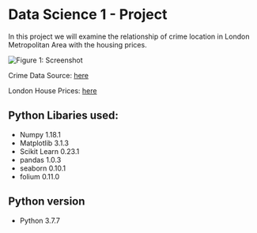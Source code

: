 # Data Science 1 - Project

In this project we will examine the relationship of crime location in London Metropolitan Area with the housing prices. 

![Figure 1: Screenshot](https://github.com/anilyelin/datascience-project/blob/master/screenshot.png "Figure 1: Crime Location Heat Map London")

Crime Data Source: [here](https://www.kaggle.com/deanfoulds/london-met-police-crime-data-20192020)

London House Prices: [here](https://data.london.gov.uk/dataset/average-house-prices)

## Python Libaries used:

- Numpy 1.18.1
- Matplotlib 3.1.3
- Scikit Learn 0.23.1
- pandas 1.0.3
- seaborn 0.10.1
- folium 0.11.0

## Python version
- Python 3.7.7
